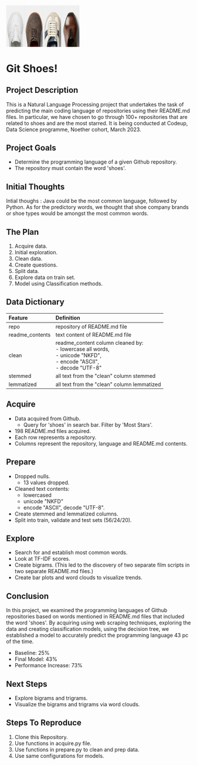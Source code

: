 <img
  src="shoes.jpeg"
  alt="Alt text"
  title="Optional title"
  style="display: inline-block; margin: 0 auto; max-width: 200px">


# Git Shoes!


## Project Description
This is a Natural Language Processing project that undertakes the task of predicting the main coding language of repositories using their README.md files. In particular, we have chosen to go through 100+ repositories that are related to shoes and are the most starred. It is being conducted at Codeup, Data Science programme, Noether cohort, March 2023.


## Project Goals
- Determine the programming language of a given Github repository. 
- The repository must contain the word 'shoes'.


## Initial Thoughts
Intial thoughs : Java could be the most common language, followed by Python. As for the predictory words, we thought that shoe company brands or shoe types would be amongst the most common words.


## The Plan
1. Acquire data.
2. Initial exploration.
3. Clean data.
4. Create questions.
5. Split data.
6. Explore data on train set.
7. Model using Classification methods.


## Data Dictionary
| Feature | Definition |
| :-- | :-- |
| repo | repository of README.md file |
| readme_contents | text content of README.md file |
| clean | readme_content column cleaned by: <br> - lowercase all words,<br> - unicode "NKFD",<br> - encode "ASCII", <br> - decode "UTF-8" |
| stemmed | all text from the "clean" column stemmed | 
| lemmatized |  all text from the "clean" column lemmatized |


## Acquire
- Data acquired from Github.
  - Query for 'shoes' in search bar. Filter by 'Most Stars'.
- 198 README.md files acquired.
- Each row represents a repository.
- Columns represent the repository, language and README.md contents.


## Prepare
- Dropped nulls. 
  - 13 values dropped.
- Cleaned text contents:
  - lowercased
  - unicode "NKFD"
  - encode "ASCII", decode "UTF-8".
- Create stemmed and lemmatized columns.
- Split into train, validate and test sets (56/24/20).


## Explore
- Search for and establish most common words.
- Look at TF-IDF scores.
- Create bigrams. (This led to the discovery of two separate film scripts in two separate README.md files.)
- Create bar plots and word clouds to visualize trends.


## Conclusion
In this project, we examined the programming languages of Github repositories based on words mentioned in README.md files that included the word 'shoes'.
By acquiring using web scraping techniques, exploring the data and creating classification models, using the decision tree, we established a model to  accurately predict the programming language 43 pc of the time. 
  - Baseline: 25% 
  - Final Model: 43%
  - Performance Increase: 73%


## Next Steps
- Explore bigrams and trigrams.
- Visualize the bigrams and trigrams via word clouds.


## Steps To Reproduce
1. Clone this Repository.
2. Use functions in acquire.py file.
3. Use functions in prepare.py to clean and prep data.
4. Use same configurations for models.


<!--
